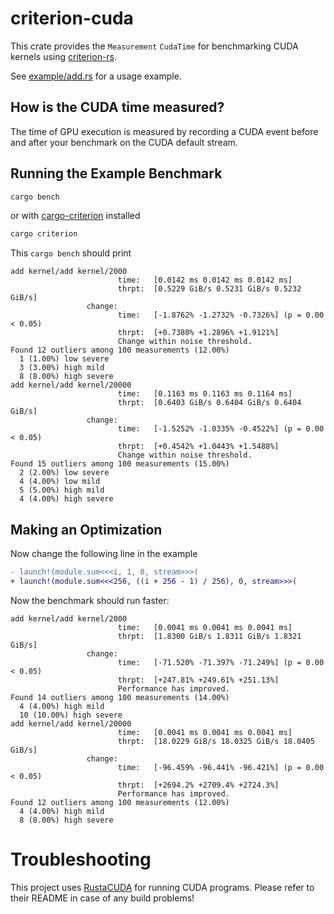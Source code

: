 # criterion-cuda

This crate provides the `Measurement` `CudaTime` for benchmarking CUDA kernels using
[criterion-rs](https://github.com/bheisler/criterion.rs).

See [example/add.rs](example/add.rs) for a usage example.

## How is the CUDA time measured?

The time of GPU execution is measured by recording a CUDA event before and after your benchmark
on the CUDA default stream.

## Running the Example Benchmark

```bash
cargo bench
```

or with [cargo-criterion](https://github.com/bheisler/cargo-criterion) installed

```bash
cargo criterion
```

This `cargo bench` should print
```
add kernel/add kernel/2000
                        time:   [0.0142 ms 0.0142 ms 0.0142 ms]
                        thrpt:  [0.5229 GiB/s 0.5231 GiB/s 0.5232 GiB/s]
                 change:
                        time:   [-1.8762% -1.2732% -0.7326%] (p = 0.00 < 0.05)
                        thrpt:  [+0.7380% +1.2896% +1.9121%]
                        Change within noise threshold.
Found 12 outliers among 100 measurements (12.00%)
  1 (1.00%) low severe
  3 (3.00%) high mild
  8 (8.00%) high severe
add kernel/add kernel/20000
                        time:   [0.1163 ms 0.1163 ms 0.1164 ms]
                        thrpt:  [0.6403 GiB/s 0.6404 GiB/s 0.6404 GiB/s]
                 change:
                        time:   [-1.5252% -1.0335% -0.4522%] (p = 0.00 < 0.05)
                        thrpt:  [+0.4542% +1.0443% +1.5488%]
                        Change within noise threshold.
Found 15 outliers among 100 measurements (15.00%)
  2 (2.00%) low severe
  4 (4.00%) low mild
  5 (5.00%) high mild
  4 (4.00%) high severe
```

## Making an Optimization

Now change the following line in the example

```diff
- launch!(module.sum<<<i, 1, 0, stream>>>(
+ launch!(module.sum<<<256, ((i + 256 - 1) / 256), 0, stream>>>(
```

Now the benchmark should run faster:
```
add kernel/add kernel/2000
                        time:   [0.0041 ms 0.0041 ms 0.0041 ms]
                        thrpt:  [1.8300 GiB/s 1.8311 GiB/s 1.8321 GiB/s]
                 change:
                        time:   [-71.520% -71.397% -71.249%] (p = 0.00 < 0.05)
                        thrpt:  [+247.81% +249.61% +251.13%]
                        Performance has improved.
Found 14 outliers among 100 measurements (14.00%)
  4 (4.00%) high mild
  10 (10.00%) high severe
add kernel/add kernel/20000
                        time:   [0.0041 ms 0.0041 ms 0.0041 ms]
                        thrpt:  [18.0229 GiB/s 18.0325 GiB/s 18.0405 GiB/s]
                 change:
                        time:   [-96.459% -96.441% -96.421%] (p = 0.00 < 0.05)
                        thrpt:  [+2694.2% +2709.4% +2724.3%]
                        Performance has improved.
Found 12 outliers among 100 measurements (12.00%)
  4 (4.00%) high mild
  8 (8.00%) high severe
```

# Troubleshooting

This project uses [RustaCUDA](https://github.com/bheisler/RustaCUDA) for running CUDA programs.
Please refer to their README in case of any build problems!
